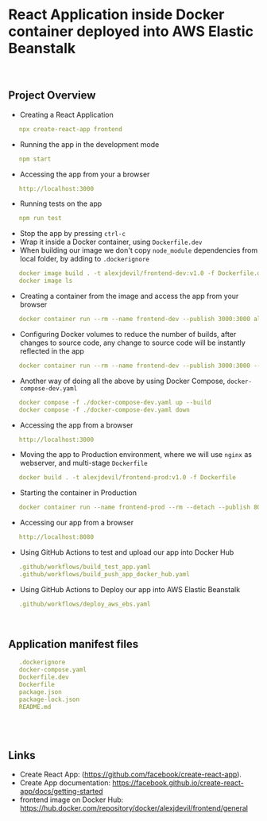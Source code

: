 # React Application inside Docker container deployed into AWS Elastic Beanstalk

<br />

## Project Overview
* Creating a React Application
```yaml
   npx create-react-app frontend
```
* Running the app in the development mode
```yaml
   npm start
```
* Accessing the app from your a browser
```yaml
   http://localhost:3000
```
* Running tests on the app
```yaml
   npm run test
```
* Stop the app by pressing `ctrl-c`
* Wrap it inside a Docker container, using `Dockerfile.dev`
* When building our image we don't copy `node_module` dependencies from local folder, by adding to `.dockerignore`  
```yaml
   docker image build . -t alexjdevil/frontend-dev:v1.0 -f Dockerfile.dev
   docker image ls
```
* Creating a container from the image and access the app from your browser
```yaml
   docker container run --rm --name frontend-dev --publish 3000:3000 alexjdevil/frontend-dev:v1.0
```
* Configuring Docker volumes to reduce the number of builds, after changes to source code, any change to source code will be instantly reflected in the app
```yaml
   docker container run --rm --name frontend-dev --publish 3000:3000 --volume /usr/frontend/node_modules --volume $(pwd):/usr/frontend
```
* Another way of doing all the above by using Docker Compose, `docker-compose-dev.yaml`
```yaml
   docker compose -f ./docker-compose-dev.yaml up --build
   docker compose -f ./docker-compose-dev.yaml down
```
* Accessing the app from a browser
```yaml
   http://localhost:3000
```
* Moving the app to Production environment, where we will use `nginx` as webserver, and multi-stage `Dockerfile`
```yaml
   docker build . -t alexjdevil/frontend-prod:v1.0 -f Dockerfile
```
* Starting the container in Production
```yaml
   docker container run --name frontend-prod --rm --detach --publish 8080:80 alexjdevil/frontend-prod:v1.0
```
* Accessing our app from a browser
```yaml
   http://localhost:8080
```
* Using GitHub Actions to test and upload our app into Docker Hub
```yaml
   .github/workflows/build_test_app.yaml
   .github/workflows/build_push_app_docker_hub.yaml 
```
* Using GitHub Actions to Deploy our app into AWS Elastic Beanstalk
```yaml
   .github/workflows/deploy_aws_ebs.yaml
```
<br />

## Application manifest files
```yaml
   .dockerignore
   docker-compose.yaml
   Dockerfile.dev
   Dockerfile
   package.json
   package-lock.json
   README.md
```
<br />
<br />

## Links
* Create React App: (https://github.com/facebook/create-react-app).
* Create App documentation: https://facebook.github.io/create-react-app/docs/getting-started 
* frontend image on Docker Hub: https://hub.docker.com/repository/docker/alexjdevil/frontend/general

